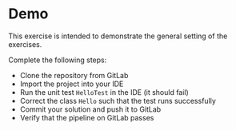 # Demo

This exercise is intended to demonstrate the general setting of the exercises.

Complete the following steps:
- Clone the repository from GitLab
- Import the project into your IDE
- Run the unit test `HelloTest` in the IDE (it should fail)
- Correct the class `Hello` such that the test runs successfully
- Commit your solution and push it to GitLab
- Verify that the pipeline on GitLab passes
